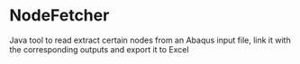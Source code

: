 # NodeFetcher
Java tool to read extract certain nodes from an Abaqus input file, link it with the corresponding outputs and export it to Excel
